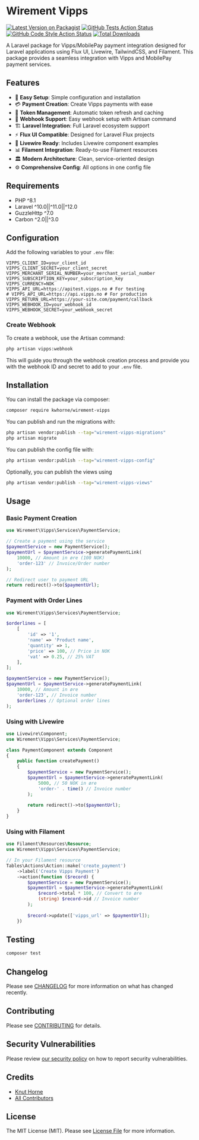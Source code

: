 # Wirement Vipps

[![Latest Version on Packagist](https://img.shields.io/packagist/v/kwhorne/wirement-vipps.svg?style=flat-square)](https://packagist.org/packages/kwhorne/wirement-vipps)
[![GitHub Tests Action Status](https://img.shields.io/github/actions/workflow/status/kwhorne/wirement-vipps/run-tests.yml?branch=main&label=tests&style=flat-square)](https://github.com/kwhorne/wirement-vipps/actions?query=workflow%3Arun-tests+branch%3Amain)
[![GitHub Code Style Action Status](https://img.shields.io/github/actions/workflow/status/kwhorne/wirement-vipps/fix-php-code-style-issues.yml?branch=main&label=code%20style&style=flat-square)](https://github.com/kwhorne/wirement-vipps/actions?query=workflow%3A"Fix+PHP+code+style+issues"+branch%3Amain)
[![Total Downloads](https://img.shields.io/packagist/dt/kwhorne/wirement-vipps.svg?style=flat-square)](https://packagist.org/packages/kwhorne/wirement-vipps)

A Laravel package for Vipps/MobilePay payment integration designed for Laravel applications using Flux UI, Livewire, TailwindCSS, and Filament. This package provides a seamless integration with Vipps and MobilePay payment services.

## Features

- 🚀 **Easy Setup**: Simple configuration and installation
- 💳 **Payment Creation**: Create Vipps payments with ease
- 🔐 **Token Management**: Automatic token refresh and caching
- 📡 **Webhook Support**: Easy webhook setup with Artisan command
- 🏗️ **Laravel Integration**: Full Laravel ecosystem support
- ⚡ **Flux UI Compatible**: Designed for Laravel Flux projects
- 🔴 **Livewire Ready**: Includes Livewire component examples
- 📊 **Filament Integration**: Ready-to-use Filament resources
- 🏛️ **Modern Architecture**: Clean, service-oriented design
- ⚙️ **Comprehensive Config**: All options in one config file

## Requirements

- PHP ^8.1
- Laravel ^10.0||^11.0||^12.0
- GuzzleHttp ^7.0
- Carbon ^2.0||^3.0

## Configuration

Add the following variables to your `.env` file:

```env
VIPPS_CLIENT_ID=your_client_id
VIPPS_CLIENT_SECRET=your_client_secret
VIPPS_MERCHANT_SERIAL_NUMBER=your_merchant_serial_number
VIPPS_SUBSCRIPTION_KEY=your_subscription_key
VIPPS_CURRENCY=NOK
VIPPS_API_URL=https://apitest.vipps.no # For testing
# VIPPS_API_URL=https://api.vipps.no # For production
VIPPS_RETURN_URL=https://your-site.com/payment/callback
VIPPS_WEBHOOK_ID=your_webhook_id
VIPPS_WEBHOOK_SECRET=your_webhook_secret
```

### Create Webhook

To create a webhook, use the Artisan command:

```bash
php artisan vipps:webhook
```

This will guide you through the webhook creation process and provide you with the webhook ID and secret to add to your `.env` file.

## Installation

You can install the package via composer:

```bash
composer require kwhorne/wirement-vipps
```

You can publish and run the migrations with:

```bash
php artisan vendor:publish --tag="wirement-vipps-migrations"
php artisan migrate
```

You can publish the config file with:

```bash
php artisan vendor:publish --tag="wirement-vipps-config"
```

Optionally, you can publish the views using

```bash
php artisan vendor:publish --tag="wirement-vipps-views"
```

## Usage

### Basic Payment Creation

```php
use Wirement\Vipps\Services\PaymentService;

// Create a payment using the service
$paymentService = new PaymentService();
$paymentUrl = $paymentService->generatePaymentLink(
    10000, // Amount in øre (100 NOK)
    'order-123' // Invoice/Order number
);

// Redirect user to payment URL
return redirect()->to($paymentUrl);
```

### Payment with Order Lines

```php
use Wirement\Vipps\Services\PaymentService;

$orderlines = [
    [
        'id' => '1',
        'name' => 'Product name',
        'quantity' => 1,
        'price' => 100, // Price in NOK
        'vat' => 0.25, // 25% VAT
    ],
];

$paymentService = new PaymentService();
$paymentUrl = $paymentService->generatePaymentLink(
    10000, // Amount in øre
    'order-123', // Invoice number
    $orderlines // Optional order lines
);
```

### Using with Livewire

```php
use Livewire\Component;
use Wirement\Vipps\Services\PaymentService;

class PaymentComponent extends Component
{
    public function createPayment()
    {
        $paymentService = new PaymentService();
        $paymentUrl = $paymentService->generatePaymentLink(
            5000, // 50 NOK in øre
            'order-' . time() // Invoice number
        );
        
        return redirect()->to($paymentUrl);
    }
}
```

### Using with Filament

```php
use Filament\Resources\Resource;
use Wirement\Vipps\Services\PaymentService;

// In your Filament resource
Tables\Actions\Action::make('create_payment')
    ->label('Create Vipps Payment')
    ->action(function ($record) {
        $paymentService = new PaymentService();
        $paymentUrl = $paymentService->generatePaymentLink(
            $record->total * 100, // Convert to øre
            (string) $record->id // Invoice number
        );
        
        $record->update(['vipps_url' => $paymentUrl]);
    })
```

## Testing

```bash
composer test
```

## Changelog

Please see [CHANGELOG](CHANGELOG.md) for more information on what has changed recently.

## Contributing

Please see [CONTRIBUTING](CONTRIBUTING.md) for details.

## Security Vulnerabilities

Please review [our security policy](../../security/policy) on how to report security vulnerabilities.

## Credits

- [Knut Horne](https://github.com/kwhorne)
- [All Contributors](../../contributors)

## License

The MIT License (MIT). Please see [License File](LICENSE.md) for more information.
